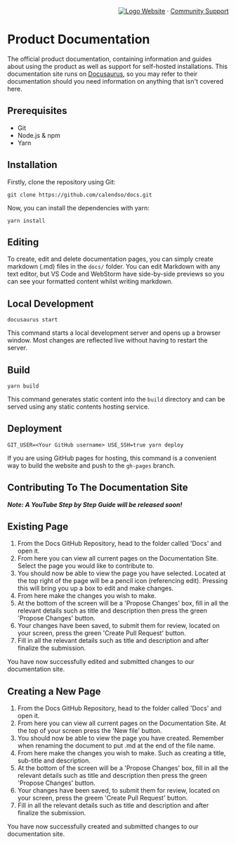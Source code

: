 <!-- PROJECT LOGO -->
<div align="right">
  <a href="https://github.com/calendso/calendso">
    <img src="https://user-images.githubusercontent.com/8019099/133430653-24422d2a-3c8d-4052-9ad6-0580597151ee.png" alt="Logo">
  </a>
  <a href="https://calendso.com">Website</a>
  ·
  <a href="https://github.com/calendso/docs/issues">Community Support</a>
</div>

# Product Documentation

The official product documentation, containing information and guides about using the product as well as support for self-hosted installations. This documentation site runs on [Docusaurus](https://docusaurus.io), so you may refer to their documentation should you need information on anything that isn't covered here.

## Prerequisites
- Git
- Node.js & npm
- Yarn

## Installation
Firstly, clone the repository using Git:
```console
git clone https://github.com/calendso/docs.git
```

Now, you can install the dependencies with yarn:
```console
yarn install
```

## Editing
To create, edit and delete documentation pages, you can simply create markdown (.md) files in the `docs/` folder. You can edit Markdown with any text editor, but VS Code and WebStorm have side-by-side previews so you can see your formatted content whilst writing markdown.

## Local Development

```console
docusaurus start
```

This command starts a local development server and opens up a browser window. Most changes are reflected live without having to restart the server.

## Build

```console
yarn build
```

This command generates static content into the `build` directory and can be served using any static contents hosting service.

## Deployment

```console
GIT_USER=<Your GitHub username> USE_SSH=true yarn deploy
```

If you are using GitHub pages for hosting, this command is a convenient way to build the website and push to the `gh-pages` branch.

## Contributing To The Documentation Site

***Note: A YouTube Step by Step Guide will be released soon!***

## Existing Page

1. From the Docs GitHub Repository, head to the folder called 'Docs' and open it.
2. From here you can view all current pages on the Documentation Site. Select the page you would like to contribute to.
3. You should now be able to view the page you have selected. Located at the top right of the page will be a pencil icon (referencing edit). Pressing this will bring you up a box to edit and make changes.
4. From here make the changes you wish to make.
5. At the bottom of the screen will be a 'Propose Changes' box, fill in all the relevant details such as title and description then press the green 'Propose Changes' button.
6. Your changes have been saved, to submit them for review, located on your screen, press the green 'Create Pull Request' button.
7. Fill in all the relevant details such as title and description and after finalize the submission.

You have now successfully edited and submitted changes to our documentation site.

## Creating a New Page

1. From the Docs GitHub Repository, head to the folder called 'Docs' and open it.
2. From here you can view all current pages on the Documentation Site. At the top of your screen press the 'New file' button.
3. You should now be able to view the page you have created. Remember when renaming the document to put .md at the end of the file name.
4. From here make the changes you wish to make. Such as creating a title, sub-title and description.
5. At the bottom of the screen will be a 'Propose Changes' box, fill in all the relevant details such as title and description then press the green 'Propose Changes' button.
6. Your changes have been saved, to submit them for review, located on your screen, press the greem 'Create Pull Request' button.
7. Fill in all the relevant details such as title and description and after finalize the submission.

You have now successfully created and submitted changes to our documentation site.
